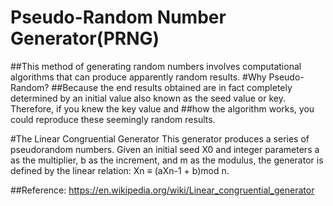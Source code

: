 # Pseudo-Random Number Generator(PRNG)
##This method of generating random numbers involves computational algorithms that can produce apparently random results.
#Why Pseudo-Random? 
##Because the end results obtained are in fact completely determined by an initial value also known as the seed value or key. Therefore, if you knew the key value and ##how the algorithm works, you could reproduce these seemingly random results.

#The Linear Congruential Generator
This generator produces a series of pseudorandom numbers. Given an initial seed X0 and integer parameters a as the multiplier, b as the increment, and m as the modulus, the generator is defined by the linear relation: Xn ≡ (aXn-1 + b)mod n.

##Reference: https://en.wikipedia.org/wiki/Linear_congruential_generator

